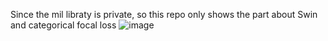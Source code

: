 Since the mil libraty is private, so this repo only shows the part about Swin and categorical focal loss
![image](https://github.com/zhihao0611/Part-of-the-Code/blob/main/results/result1.PNG)
